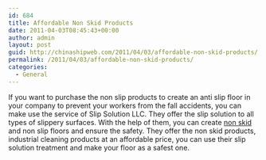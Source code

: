 ```yaml
---
id: 684
title: Affordable Non Skid Products
date: 2011-04-03T08:45:43+00:00
author: admin
layout: post
guid: http://chinashipweb.com/2011/04/03/affordable-non-skid-products/
permalink: /2011/04/03/affordable-non-skid-products/
categories:
  - General
---
```

If you want to purchase the non slip products to create an anti slip floor in your company to prevent your workers from the fall accidents, you can make use the service of Slip Solution LLC. They offer the slip solution to all types of slippery surfaces. With the help of them, you can create [non skid](http://www.theslipsolution.com/) and non slip floors and ensure the safety. They offer the non skid products, industrial cleaning products at an affordable price, you can use their slip solution treatment and make your floor as a safest one.
